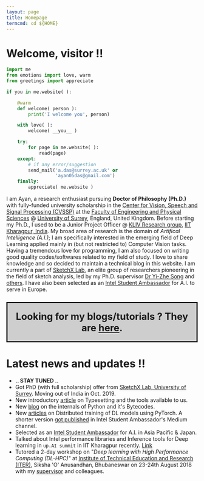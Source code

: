 ```yaml
---
layout: page
title: Homepage
termcmd: cd ${HOME}
---
```


# Welcome, visitor !!

~~~python
import me
from emotions import love, warm
from greetings import appreciate

if you in me.website( ):

    @warm
    def welcome( person ):
        print('I welcome you', person)

    with love( ):
        welcome( __you__ )

    try:
        for page in me.website( ):
            read(page)
    except:
        # if any error/suggestion
        send_mail('a.das@surrey.ac.uk' or
                  'ayan05das@gmail.com')
    finally:
        appreciate( me.website )
~~~

I am Ayan, a research enthusiast pursuing **Doctor of Philosophy (Ph.D.)** with fully-funded university scholarship in the [Center for Vision, Speech and Signal Processing (CVSSP)](https://www.surrey.ac.uk/centre-vision-speech-signal-processing) at the [Faculty of Engineering and Physical Sciences](https://www.surrey.ac.uk/faculty-engineering-physical-sciences) @ [University of Surrey](https://www.surrey.ac.uk/), England, United Kingdom. Before starting my Ph.D., I used to be a Junior Project Officer @ [KLIV Research group](http://iitkliv.github.io/), [IIT Kharagpur, India](http://iitkgp.ac.in). My broad area of research is the domain of *Artifical Intelligence (A.I.)*; I am specifically interested in the emerging field of Deep Learning applied mainly in (but not restricted to) Computer Vision tasks. Having a tremendous love for programming, I am also focused on writing good quality codes/softwares related to my field of study. I love to share knowledge and so decided to maintain a technical blog in this website. I am currently a part of [SketchX Lab](http://sketchx.eecs.qmul.ac.uk/), an elite group of researchers pioneering in the field of sketch analysis, led by my Ph.D. supervisor [Dr Yi-Zhe Song](https://www.surrey.ac.uk/people/yi-zhe-song) and [others](http://sketchx.eecs.qmul.ac.uk/people/). I have also been selected as an [Intel Student Ambassador](https://software.intel.com/en-us/ai-academy/ambassadors) for A.I. to serve in Europe.

<p style="font-size: 25px; text-align: center; background-color: #cecece; border: 3px solid black; padding-top: 20px; padding-bottom: 20px;">
    <strong>
    Looking for my blogs/tutorials ? They are <a href="{{ site.url }}{{ site.baseurl }}/blogs.html">here</a>.
    </strong>
</p>

# Latest news and updates !!

- **.. STAY TUNED ..**
- Got PhD (with full scholarship) offer from [SketchX Lab, University of Surrey](http://sketchx.eecs.qmul.ac.uk/). Moving out of India in Oct. 2019.
- New introductory <a href="{{ site.url }}{{ site.baseurl }}/blog-tut/2019/05/29/tex-and-family.html">article</a> on Typesetting and the tools available to us.
- New <a href="{{ site.url }}{{ site.baseurl }}/blog-tut/2019/01/01/python-compilation-process-overview.html">blog</a> on the internals of Python and it's Bytecodes.
- New <a href="{{ site.url }}{{ site.baseurl }}/blog-tut/2018/12/28/scalable-deep-learning-2.html">articles</a> on Distributed training of DL models using PyTorch. A shorter version <a href="https://medium.com/intel-student-ambassadors/distributed-training-of-deep-learning-models-with-pytorch-1123fa538848">got published</a> in Intel Student Ambassador's Medium channel.
- Selected as an [Intel Student Ambassador](https://software.intel.com/en-us/ai-academy/ambassadors) for A.I. in Asia Pacific & Japan.
- Talked about Intel performance libraries and Inference tools for Deep learning in `up.AI summit` in IIT Kharagpur recently. [Link](https://www.facebook.com/upaisummit)
- Tutored a 2-day workshop on "*Deep learning with High Performance Computing (DL-HPC)*" at [Institute of Technical Education and Research (ITER)](http://www.soa.ac.in/iter/), Siksha 'O' Anusandhan, Bhubaneswar on 23-24th August 2018 with my [supervisor](http://www.facweb.iitkgp.ac.in/~debdoot/) and colleagues.

